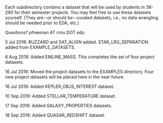 
Each subdirectory contains a dataset that will be used by students in 36-290
for their semester projects. You may feel free to use these datasets yourself. 
(They are--or should be--curated datasets, i.e., no data wrangling should be 
needed prior to EDA, etc.)

Questions? pfreeman AT cmu DOT edu

5 Jul 2018: BUZZARD and SAT_ALIGN added. STAR_LRG_SEPARATION added from EXAMPLE_DATASETS.

6 Aug 2018: Added EMLINE_MASS. This completes the set of four project datasets.

16 Jul 2019: Moved the project datasets to the EXAMPLES directory. Four new
project datasets will be placed here in the near future.

16 Jul 2019: Added KEPLER_OBJS_INTEREST dataset.

10 Sep 2019: Added STELLAR_TEMPERATURE dataset.

17 Sep 2019: Added GALAXY_PROPERTIES datasets.

18 Sep 2019: Added QUASAR_REDSHIFT dataset.


